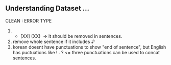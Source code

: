 ## Understanding Dataset ...



CLEAN : ERROR TYPE
1. - [XX] (XX) ‎ => it should be removed in sentences.
2. remove whole sentence if it includes ♪ 
3. korean doesnt have punctuations to show "end of sentence", 
but English has puctuations like ! . ? <= three punctuations can be used to concat sentences.



